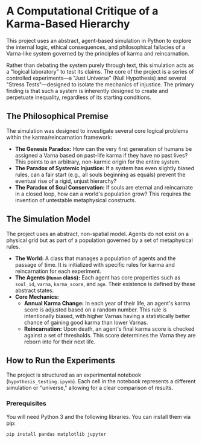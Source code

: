 # A Computational Critique of a Karma-Based Hierarchy

This project uses an abstract, agent-based simulation in Python to explore the internal logic, ethical consequences, and philosophical fallacies of a Varna-like system governed by the principles of karma and reincarnation.

Rather than debating the system purely through text, this simulation acts as a "logical laboratory" to test its claims. The core of the project is a series of controlled experiments—a "Just Universe" (Null Hypothesis) and several "Stress Tests"—designed to isolate the mechanics of injustice. The primary finding is that such a system is inherently designed to create and perpetuate inequality, regardless of its starting conditions.

## The Philosophical Premise

The simulation was designed to investigate several core logical problems within the karma/reincarnation framework:

* **The Genesis Paradox:** How can the very first generation of humans be assigned a Varna based on past-life karma if they have no past lives? This points to an arbitrary, non-karmic origin for the entire system.
* **The Paradox of Systemic Injustice:** If a system has even slightly biased rules, can a fair start (e.g., all souls beginning as equals) prevent the eventual rise of a rigid, unjust hierarchy?
* **The Paradox of Soul Conservation:** If souls are eternal and reincarnate in a closed loop, how can a world's population grow? This requires the invention of untestable metaphysical constructs.

## The Simulation Model

The project uses an abstract, non-spatial model. Agents do not exist on a physical grid but as part of a population governed by a set of metaphysical rules.

* **The World:** A class that manages a population of agents and the passage of time. It is initialized with specific rules for karma and reincarnation for each experiment.
* **The Agents (`Human` class):** Each agent has core properties such as `soul_id`, `varna`, `karma_score`, and `age`. Their existence is defined by these abstract states.
* **Core Mechanics:**
    * **Annual Karma Change:** In each year of their life, an agent's karma score is adjusted based on a random number. This rule is intentionally biased, with higher Varnas having a statistically better chance of gaining good karma than lower Varnas.
    * **Reincarnation:** Upon death, an agent's final karma score is checked against a set of thresholds. This score determines the Varna they are reborn into for their next life.

## How to Run the Experiments

The project is structured as an experimental notebook (`hypothesis_testing.ipynb`). Each cell in the notebook represents a different simulation or "universe," allowing for a clear comparison of results.

### Prerequisites

You will need Python 3 and the following libraries. You can install them via pip:
```bash
pip install pandas matplotlib jupyter

